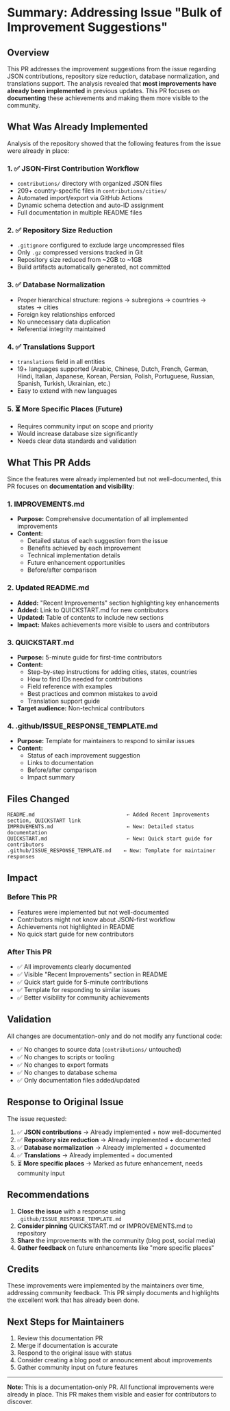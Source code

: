# Summary: Addressing Issue "Bulk of Improvement Suggestions"

## Overview

This PR addresses the improvement suggestions from the issue regarding JSON contributions, repository size reduction, database normalization, and translations support. The analysis revealed that **most improvements have already been implemented** in previous updates. This PR focuses on **documenting** these achievements and making them more visible to the community.

## What Was Already Implemented

Analysis of the repository showed that the following features from the issue were already in place:

### 1. ✅ JSON-First Contribution Workflow
- `contributions/` directory with organized JSON files
- 209+ country-specific files in `contributions/cities/`
- Automated import/export via GitHub Actions
- Dynamic schema detection and auto-ID assignment
- Full documentation in multiple README files

### 2. ✅ Repository Size Reduction
- `.gitignore` configured to exclude large uncompressed files
- Only `.gz` compressed versions tracked in Git
- Repository size reduced from ~2GB to ~1GB
- Build artifacts automatically generated, not committed

### 3. ✅ Database Normalization
- Proper hierarchical structure: regions → subregions → countries → states → cities
- Foreign key relationships enforced
- No unnecessary data duplication
- Referential integrity maintained

### 4. ✅ Translations Support
- `translations` field in all entities
- 19+ languages supported (Arabic, Chinese, Dutch, French, German, Hindi, Italian, Japanese, Korean, Persian, Polish, Portuguese, Russian, Spanish, Turkish, Ukrainian, etc.)
- Easy to extend with new languages

### 5. ⏳ More Specific Places (Future)
- Requires community input on scope and priority
- Would increase database size significantly
- Needs clear data standards and validation

## What This PR Adds

Since the features were already implemented but not well-documented, this PR focuses on **documentation and visibility**:

### 1. IMPROVEMENTS.md
- **Purpose:** Comprehensive documentation of all implemented improvements
- **Content:**
  - Detailed status of each suggestion from the issue
  - Benefits achieved by each improvement
  - Technical implementation details
  - Future enhancement opportunities
  - Before/after comparison

### 2. Updated README.md
- **Added:** "Recent Improvements" section highlighting key enhancements
- **Added:** Link to QUICKSTART.md for new contributors
- **Updated:** Table of contents to include new sections
- **Impact:** Makes achievements more visible to users and contributors

### 3. QUICKSTART.md
- **Purpose:** 5-minute guide for first-time contributors
- **Content:**
  - Step-by-step instructions for adding cities, states, countries
  - How to find IDs needed for contributions
  - Field reference with examples
  - Best practices and common mistakes to avoid
  - Translation support guide
- **Target audience:** Non-technical contributors

### 4. .github/ISSUE_RESPONSE_TEMPLATE.md
- **Purpose:** Template for maintainers to respond to similar issues
- **Content:**
  - Status of each improvement suggestion
  - Links to documentation
  - Before/after comparison
  - Impact summary

## Files Changed

```
README.md                              ← Added Recent Improvements section, QUICKSTART link
IMPROVEMENTS.md                        ← New: Detailed status documentation
QUICKSTART.md                          ← New: Quick start guide for contributors
.github/ISSUE_RESPONSE_TEMPLATE.md    ← New: Template for maintainer responses
```

## Impact

### Before This PR
- Features were implemented but not well-documented
- Contributors might not know about JSON-first workflow
- Achievements not highlighted in README
- No quick start guide for new contributors

### After This PR
- ✅ All improvements clearly documented
- ✅ Visible "Recent Improvements" section in README
- ✅ Quick start guide for 5-minute contributions
- ✅ Template for responding to similar issues
- ✅ Better visibility for community achievements

## Validation

All changes are documentation-only and do not modify any functional code:

- ✅ No changes to source data (`contributions/` untouched)
- ✅ No changes to scripts or tooling
- ✅ No changes to export formats
- ✅ No changes to database schema
- ✅ Only documentation files added/updated

## Response to Original Issue

The issue requested:
1. ✅ **JSON contributions** → Already implemented + now well-documented
2. ✅ **Repository size reduction** → Already implemented + documented
3. ✅ **Database normalization** → Already implemented + documented
4. ✅ **Translations** → Already implemented + documented
5. ⏳ **More specific places** → Marked as future enhancement, needs community input

## Recommendations

1. **Close the issue** with a response using `.github/ISSUE_RESPONSE_TEMPLATE.md`
2. **Consider pinning** QUICKSTART.md or IMPROVEMENTS.md to repository
3. **Share** the improvements with the community (blog post, social media)
4. **Gather feedback** on future enhancements like "more specific places"

## Credits

These improvements were implemented by the maintainers over time, addressing community feedback. This PR simply documents and highlights the excellent work that has already been done.

## Next Steps for Maintainers

1. Review this documentation PR
2. Merge if documentation is accurate
3. Respond to the original issue with status
4. Consider creating a blog post or announcement about improvements
5. Gather community input on future features

---

**Note:** This is a documentation-only PR. All functional improvements were already in place. This PR makes them visible and easier for contributors to discover.
